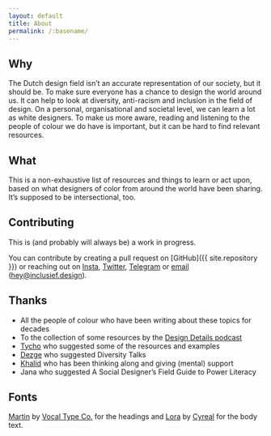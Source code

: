 ```yaml
---
layout: default
title: About
permalink: /:basename/
---
```


<main class="page" id="site-content">

## Why

The Dutch design field isn’t an accurate representation of our society, but it should be. To make sure everyone has a chance to design the world around us. It can help to look at diversity, anti-racism and inclusion in the field of design. On a personal, organisational and societal level, we can learn a lot as white designers. To make us more aware, reading and listening to the people of colour we do have is important, but it can be hard to find relevant resources.

## What

This is a non-exhaustive list of resources and things to learn or act upon, based on what designers of color from around the world have been sharing. It’s supposed to be intersectional, too.

## Contributing

This is (and probably will always be) a work in progress.

You can contribute by creating a pull request on [GitHub]({{ site.repository }}) or reaching out on [Insta](https://www.instagram.com/fmjansennl/), [Twitter](https://twitter.com/fmjansen), [Telegram](https://telegram.me/fmjansen) or [email](mailto:hey@inclusief.design) (hey@inclusief.design).

## Thanks

- All the people of colour who have been writing about these topics for decades
- To the collection of some resources by the [Design Details podcast](https://designdetails.fm/episodes/czdMW9KM)
- [Tycho](https://twitter.com/tychografie) who suggested some of the resources and examples
- [Dezge](https://twitter.com/Deszie_) who suggested Diversity Talks
- [Khalid](https://www.instagram.com/khachel/) who has been thinking along and giving (mental) support
- Jana who suggested A Social Designer’s Field Guide to Power Literacy

## Fonts

[Martin](https://www.vocaltype.co/history-of/martin) by [Vocal Type Co.](https://www.vocaltype.co/story-of) for the headings and [Lora](https://fonts.google.com/specimen/Lora?category=Serif&preview.size=18&preview.text_type=paragraph) by [Cyreal](http://www.cyreal.org/) for the body text.

</main>
